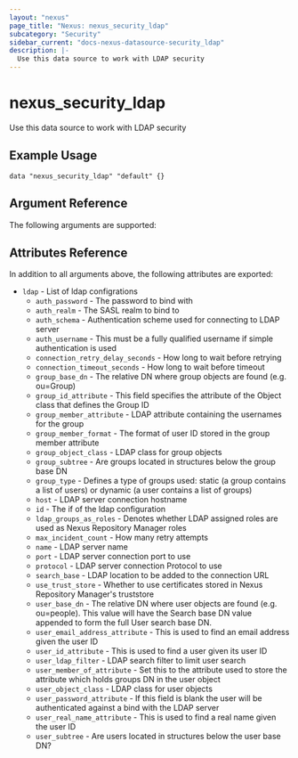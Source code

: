 ```yaml
---
layout: "nexus"
page_title: "Nexus: nexus_security_ldap"
subcategory: "Security"
sidebar_current: "docs-nexus-datasource-security_ldap"
description: |-
  Use this data source to work with LDAP security
---
```


# nexus_security_ldap

Use this data source to work with LDAP security

## Example Usage

```hcl
data "nexus_security_ldap" "default" {}
```

## Argument Reference

The following arguments are supported:



## Attributes Reference

In addition to all arguments above, the following attributes are exported:

* `ldap` - List of ldap configrations
  * `auth_password` - The password to bind with
  * `auth_realm` - The SASL realm to bind to
  * `auth_schema` - Authentication scheme used for connecting to LDAP server
  * `auth_username` - This must be a fully qualified username if simple authentication is used
  * `connection_retry_delay_seconds` - How long to wait before retrying
  * `connection_timeout_seconds` - How long to wait before timeout
  * `group_base_dn` - The relative DN where group objects are found (e.g. ou=Group)
  * `group_id_attribute` - This field specifies the attribute of the Object class that defines the Group ID
  * `group_member_attribute` - LDAP attribute containing the usernames for the group
  * `group_member_format` - The format of user ID stored in the group member attribute
  * `group_object_class` - LDAP class for group objects
  * `group_subtree` - Are groups located in structures below the group base DN
  * `group_type` - Defines a type of groups used: static (a group contains a list of users) or dynamic (a user contains a list of groups)
  * `host` - LDAP server connection hostname
  * `id` - The if of the ldap configuration
  * `ldap_groups_as_roles` - Denotes whether LDAP assigned roles are used as Nexus Repository Manager roles
  * `max_incident_count` - How many retry attempts
  * `name` - LDAP server name
  * `port` - LDAP server connection port to use
  * `protocol` - LDAP server connection Protocol to use
  * `search_base` - LDAP location to be added to the connection URL
  * `use_trust_store` - Whether to use certificates stored in Nexus Repository Manager's truststore
  * `user_base_dn` - The relative DN where user objects are found (e.g. ou=people). This value will have the Search base DN value appended to form the full User search base DN.
  * `user_email_address_attribute` - This is used to find an email address given the user ID
  * `user_id_attribute` - This is used to find a user given its user ID
  * `user_ldap_filter` - LDAP search filter to limit user search
  * `user_member_of_attribute` - Set this to the attribute used to store the attribute which holds groups DN in the user object
  * `user_object_class` - LDAP class for user objects
  * `user_password_attribute` - If this field is blank the user will be authenticated against a bind with the LDAP server
  * `user_real_name_attribute` - This is used to find a real name given the user ID
  * `user_subtree` - Are users located in structures below the user base DN?



